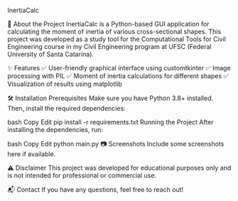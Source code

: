 InertiaCalc

📌 About the Project
InertiaCalc is a Python-based GUI application for calculating the moment of inertia of various cross-sectional shapes. This project was developed as a study tool for the Computational Tools for Civil Engineering course in my Civil Engineering program at UFSC (Federal University of Santa Catarina).

✨ Features
✅ User-friendly graphical interface using customtkinter
✅ Image processing with PIL
✅ Moment of inertia calculations for different shapes
✅ Visualization of results using matplotlib

🛠️ Installation
Prerequisites
Make sure you have Python 3.8+ installed. Then, install the required dependencies:

bash
Copy
Edit
pip install -r requirements.txt
Running the Project
After installing the dependencies, run:

bash
Copy
Edit
python main.py
📷 Screenshots
Include some screenshots here if available.

⚠️ Disclaimer
This project was developed for educational purposes only and is not intended for professional or commercial use.

📬 Contact
If you have any questions, feel free to reach out!
